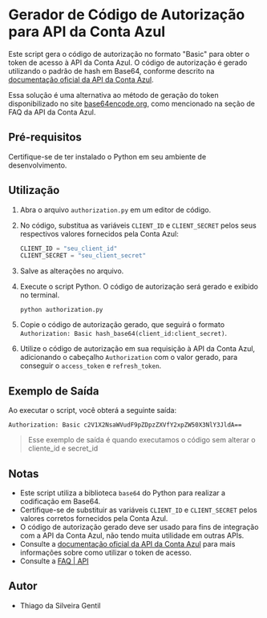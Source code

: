 # Gerador de Código de Autorização para API da Conta Azul

Este script gera o código de autorização no formato "Basic" para obter o token de acesso à API da Conta Azul. O código de autorização é gerado utilizando o padrão de hash em Base64, conforme descrito na [documentação oficial da API da Conta Azul](https://developers.contaazul.com/).

Essa solução é uma alternativa ao método de geração do token disponibilizado no site [base64encode.org](https://www.base64encode.org/), como mencionado na seção de FAQ da API da Conta Azul.

## Pré-requisitos

Certifique-se de ter instalado o Python em seu ambiente de desenvolvimento.

## Utilização

1. Abra o arquivo `authorization.py` em um editor de código.

2. No código, substitua as variáveis `CLIENT_ID` e `CLIENT_SECRET` pelos seus respectivos valores fornecidos pela Conta Azul:

   ```python
   CLIENT_ID = "seu_client_id"
   CLIENT_SECRET = "seu_client_secret"
   ```

3. Salve as alterações no arquivo.

4. Execute o script Python. O código de autorização será gerado e exibido no terminal.

   ```shell
   python authorization.py
   ```

5. Copie o código de autorização gerado, que seguirá o formato `Authorization: Basic hash_base64(client_id:client_secret)`.

6. Utilize o código de autorização em sua requisição à API da Conta Azul, adicionando o cabeçalho `Authorization` com o valor gerado, para conseguir o `access_token` e `refresh_token`.

## Exemplo de Saída

Ao executar o script, você obterá a seguinte saída:

```
Authorization: Basic c2V1X2NsaWVudF9pZDpzZXVfY2xpZW50X3NlY3JldA==
```

> Esse exemplo de saída é quando executamos o código sem alterar o cliente_id e secret_id

## Notas

- Este script utiliza a biblioteca `base64` do Python para realizar a codificação em Base64.
- Certifique-se de substituir as variáveis `CLIENT_ID` e `CLIENT_SECRET` pelos valores corretos fornecidos pela Conta Azul.
- O código de autorização gerado deve ser usado para fins de integração com a API da Conta Azul, não tendo muita utilidade em outras APIs.
- Consulte a [documentação oficial da API da Conta Azul](https://developers.contaazul.com/) para mais informações sobre como utilizar o token de acesso.
- Consulte a [FAQ | API](https://ajuda.contaazul.com/hc/pt-br/articles/360044777972-FAQ-API#h_01H0K393VS4Z1DAQJ5R395QNNY)


## Autor

* Thiago da Silveira Gentil